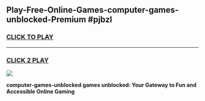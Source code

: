 
## Play-Free-Online-Games-computer-games-unblocked-Premium #pjbzl
<h3>
<a href="https://premium.freeplayer.one?title=computer-games-unblocked&ref=8M">CLICK TO PLAY</a></h3>
<hr>

<h3>
<a href="https://premium.freeplayer.one?title=computer-games-unblocked&ref=8M">CLICK 2 PLAY</a>
  
</h3>

<a href="https://premium.freeplayer.one?title=computer-games-unblocked&ref=8M"><img src="https://clearcache.store/games.png"></a>


**computer-games-unblocked games unblocked: Your Gateway to Fun and Accessible Online Gaming**
